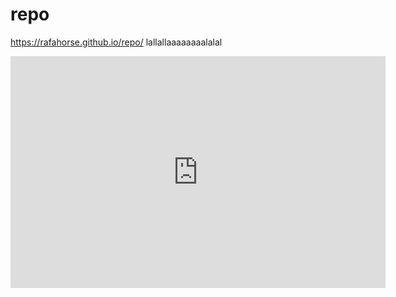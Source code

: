 # repo
https://rafahorse.github.io/repo/
lallallaaaaaaaalalal
<iframe width="600" height="371" seamless frameborder="0" scrolling="no" src="https://docs.google.com/spreadsheets/d/e/2PACX-1vR4D3I0GvD9_l7AD4gYXf0oV8m5KSCrlZQqlw6HEPuh92hFcM7GafYJo9l1UPUfYhVnjCJA23VEjB6A/pubchart?oid=786721388&amp;format=interactive"></iframe>
